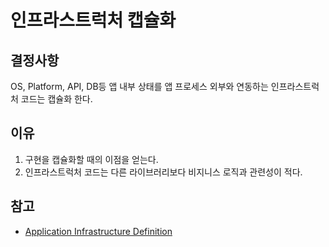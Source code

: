 # 인프라스트럭처 캡슐화

## 결정사항

OS, Platform, API, DB등 앱 내부 상태를 앱 프로세스 외부와 연동하는 인프라스트럭처 코드는 캡슐화 한다.

## 이유

1. 구현을 캡슐화할 때의 이점을 얻는다.
2. 인프라스트럭처 코드는 다른 라이브러리보다 비지니스 로직과 관련성이 적다.

## 참고

- [Application Infrastructure Definition](https://www.solarwinds.com/resources/it-glossary/application-infrastructure)
